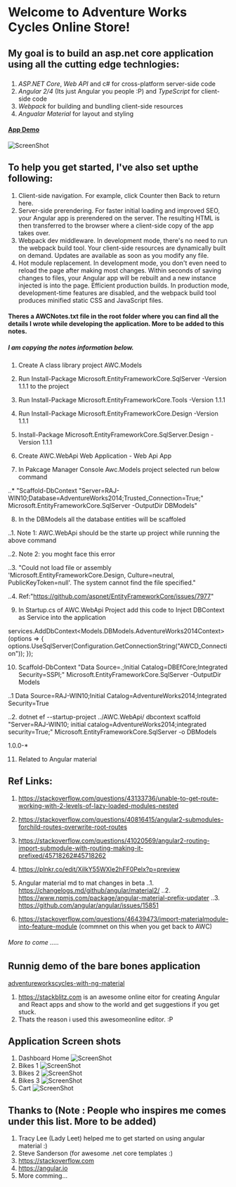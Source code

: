 # Welcome to **Adventure Works Cycles Online Store!**
## My goal is to build an asp.net core application using all the cutting edge technlogies:
###
1. *ASP.NET Core*, *Web API* and c# for cross-platform server-side code
2. *Angular 2/4* (Its just Angular you people :P) and *TypeScript* for client-side code
3. *Webpack* for building and bundling client-side resources
4. *Angualar Material* for layout and styling

#### <a href="https://stackblitz.com/edit/adventureworkscycles-with-ng-material" target="_blank">App Demo</a>
![ScreenShot](https://github.com/rjankathi/AdventureWorksCycles/blob/master/screenshots/AWC1.gif)

## To help you get started, I've also set upthe following:
  
1. Client-side navigation. For example, click Counter then Back to return here.
2. Server-side prerendering. For faster initial loading and improved SEO, your Angular app is prerendered on the server. The resulting HTML is then transferred to the browser where a client-side copy of the app takes over.
3. Webpack dev middleware. In development mode, there's no need to run the webpack build tool. Your client-side resources are dynamically built on demand. Updates are available as soon as you modify any file.
4. Hot module replacement. In development mode, you don't even need to reload the page after making most changes. Within seconds of saving changes to files, your Angular app will be rebuilt and a new instance injected is into the page.
Efficient production builds. In production mode, development-time features are disabled, and the webpack build tool produces minified static CSS and JavaScript files.

#### Theres a AWCNotes.txt file in the root folder where you can find all the details I wrote while developing the application. More to be added to this notes.
##### I am copying the notes information below.
1. Create A class library project AWC.Models

2. Run Install-Package Microsoft.EntityFrameworkCore.SqlServer -Version 1.1.1 to the project

3. Run Install-Package Microsoft.EntityFrameworkCore.Tools -Version 1.1.1

4. Run Install-Package Microsoft.EntityFrameworkCore.Design -Version 1.1.1

5. Install-Package Microsoft.EntityFrameworkCore.SqlServer.Design -Version 1.1.1

6. Create AWC.WebApi Web Application - Web Api App

7. In Pakcage Manager Console Awc.Models project selected run below command

..* "Scaffold-DbContext "Server=RAJ-WIN10;Database=AdventureWorks2014;Trusted_Connection=True;" Microsoft.EntityFrameworkCore.SqlServer -OutputDir DBModels"

8. In the DBModels all the database entities will be scaffoled 

..1. Note 1: AWC.WebApi should be the starte up project while running the above command

..2. Note 2: you moght face this error

..3. "Could not load file or assembly 'Microsoft.EntityFrameworkCore.Design, Culture=neutral, PublicKeyToken=null'. The system cannot find the file specified."

..4. Ref:"https://github.com/aspnet/EntityFrameworkCore/issues/7977" 

9. In Startup.cs of AWC.WebApi Project add this code to Inject DBContext as Service into the application

 services.AddDbContext<Models.DBModels.AdventureWorks2014Context>(options => {
                options.UseSqlServer(Configuration.GetConnectionString("AWCD_Connection"));
            });

10. Scaffold-DbContext "Data Source=.;Initial Catalog=DBEfCore;Integrated Security=SSPI;" Microsoft.EntityFrameworkCore.SqlServer -OutputDir Models

..1 Data Source=RAJ-WIN10;Initial Catalog=AdventureWorks2014;Integrated Security=True


..2. dotnet ef --startup-project ../AWC.WebApi/ dbcontext scaffold "Server=RAJ-WIN10;
     initial catalog=AdventureWorks2014;integrated security=True;" 
     Microsoft.EntityFrameworkCore.SqlServer -o DBModels


<ItemGroup>
    <DotNetCliToolReference Include="Microsoft.EntityFrameworkCore.Tools.DotNet">
      <Version>1.0.0-*</Version>
    </DotNetCliToolReference>
  </ItemGroup>
  
11. Related to Angular material 


## Ref Links:

1. https://stackoverflow.com/questions/43133736/unable-to-get-route-working-with-2-levels-of-lazy-loaded-modules-nested
2. https://stackoverflow.com/questions/40816415/angular2-submodules-forchild-routes-overwrite-root-routes
3. https://stackoverflow.com/questions/41020569/angular2-routing-import-submodule-with-routing-making-it-prefixed/45718262#45718262
4. https://plnkr.co/edit/XilkY55WXle2hFF0Pelx?p=preview
5. Angular material md to mat changes in beta
..1. https://changelogs.md/github/angular/material2/
..2. https://www.npmjs.com/package/angular-material-prefix-updater
..3. https://github.com/angular/angular/issues/15851

6. https://stackoverflow.com/questions/46439473/import-materialmodule-into-feature-module (commnet on this when you get back to AWC)

###### More to come .....

## Runnig demo of the bare bones application

[adventureworkscycles-with-ng-material](https://stackblitz.com/edit/adventureworkscycles-with-ng-material)
1. https://stackblitz.com is an awesome online eitor for creating Angular and React apps and show to the world and get suggestions if you get stuck.
2. Thats the reason i used this awesomeonline editor. :P


## Application Screen shots
1. Dashboard Home
![ScreenShot](https://github.com/rjankathi/AdventureWorksCycles/blob/master/screenshots/home.png)
2. Bikes 1
![ScreenShot](https://github.com/rjankathi/AdventureWorksCycles/blob/master/screenshots/bikes2.png)
3. Bikes 2
![ScreenShot](https://github.com/rjankathi/AdventureWorksCycles/blob/master/screenshots/bikes3.png)
4. Bikes 3
![ScreenShot](https://github.com/rjankathi/AdventureWorksCycles/blob/master/screenshots/bikes2.png)
5. Cart
![ScreenShot](https://github.com/rjankathi/AdventureWorksCycles/blob/master/screenshots/cart.png)

## Thanks to (Note : People who inspires me comes under this list. More to be added)
1. Tracy Lee (Lady Leet) helped me to get started on using angular material :)
2. Steve Sanderson (for awesome .net core templates :)
3. https://stackoverflow.com
4. https://angular.io
5. More comming... 
